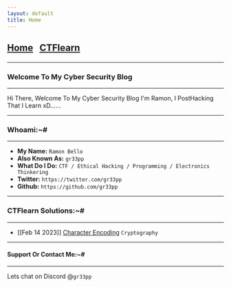 ```yaml
---
layout: default
title: Home
---
```


<h2 class="mume-header" id="mainindexhtml-nbspnbsp-contactcontacthtml"><a href="./index.html">Home</a>&#xA0;&#xA0;&#xA0;<a href="/posts/ctflearn/index.html">CTFlearn</a>

* * *
### Welcome To My Cyber Security Blog
* * *

Hi There, Welcome To My Cyber Security Blog I'm Ramon, I PostHacking That I Learn xD......

* * *
### Whoami:~#
* * *

- **My Name:**    `Ramon Bello`
- **Also Known As:** `gr33pp`
- **What Do I Do:**  `CTF / Ethical Hacking / Programming / Electronics Thinkering`
- **Twitter:** `https://twitter.com/gr33pp`
- **Github:** `https://github.com/gr33pp`

* * *
### **CTFlearn Solutions:~#**
* * *
- [[Feb 14 2023]] [Character Encoding]() `Cryptography`
* * *
#### **Support Or Contact Me:~#**
* * *

Lets chat on Discord @`gr33pp` 
